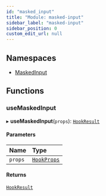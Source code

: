 ```yaml
---
id: "masked_input"
title: "Module: masked-input"
sidebar_label: "masked-input"
sidebar_position: 0
custom_edit_url: null
---
```


## Namespaces

- [MaskedInput](../namespaces/masked_input.MaskedInput.md)

## Functions

### useMaskedInput

▸ **useMaskedInput**(`props`): [`HookResult`](../interfaces/masked_input.MaskedInput.HookResult.md)

#### Parameters

| Name | Type |
| :------ | :------ |
| `props` | [`HookProps`](../interfaces/masked_input.MaskedInput.HookProps.md) |

#### Returns

[`HookResult`](../interfaces/masked_input.MaskedInput.HookResult.md)
